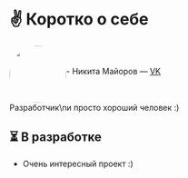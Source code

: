 # ✌ Коротко о себе
<img src="https://sun6-22.userapi.com/s/v1/ig2/ZkxjRaat6TyDvn7m3AOclCLEKPfY9adYeibj-RYdpOnLFMGnCJRsueeZ8xkLR-OejO5rJ1romtPGLLuG8Att8buS.jpg?size=400x0&quality=96&crop=0,0,2160,2160&ava=1" width="100" height="100" style="border-radius: 50%;" align="middle"/>- Никита Майоров — [VK](https://vk.com/id140933159)</br>Разработчик\nи просто хороший человек :)

## ⏳ В разработке
- Очень интересный проект :)
